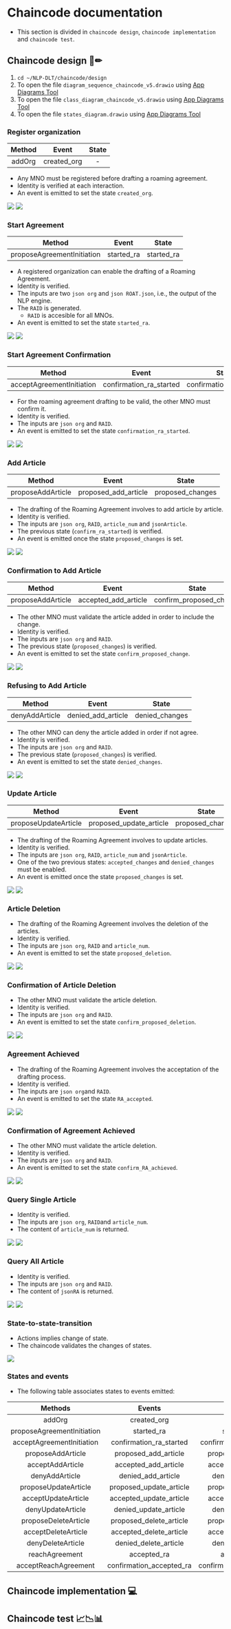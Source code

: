 # Chaincode documentation
- This section is divided in `chaincode design`, `chaincode implementation` and `chaincode test`.

## Chaincode design 📄✏
1. `cd ~/NLP-DLT/chaincode/design`
2. To open the file `diagram_sequence_chaincode_v5.drawio` using [App Diagrams Tool](https://app.diagrams.net/)
3. To open the file `class_diagram_chaincode_v5.drawio` using [App Diagrams Tool](https://app.diagrams.net/)
4. To open the file `states_diagram.drawio` using [App Diagrams Tool](https://app.diagrams.net/)

### Register organization
|Method                    | Event                  | State                 |
|:------------------------:|:----------------------:|:---------------------:|
|addOrg                    |created_org             |-                      |
- Any MNO must be registered before drafting a roaming agreement.
- Identity is verified at each interaction.
- An event is emitted to set the state `created_org`.
<img src="https://github.com/sfl0r3nz05/NLP-DLT/blob/sentencelvl/chaincode/documentation/images/registerOrg1.png">       
<img src="https://github.com/sfl0r3nz05/NLP-DLT/blob/sentencelvl/chaincode/documentation/images/registerOrg2.png">

### Start Agreement
|Method                    | Event                  | State                 |
|:------------------------:|:----------------------:|:---------------------:|
|proposeAgreementInitiation|started_ra              |started_ra             |
- A registered organization can enable the drafting of a Roaming Agreement.
- Identity is verified.
- The inputs are two `json org` and `json ROAT.json`, i.e., the output of the NLP engine.
- The `RAID` is generated.
    - `RAID` is accesible for all MNOs.
- An event is emitted to set the state `started_ra`.
<img src="https://github.com/sfl0r3nz05/NLP-DLT/blob/sentencelvl/chaincode/documentation/images/startAgreement1.png">       
<img src="https://github.com/sfl0r3nz05/NLP-DLT/blob/sentencelvl/chaincode/documentation/images/startAgreement2.png">

### Start Agreement Confirmation
|Method                    | Event                  | State                 |
|:------------------------:|:----------------------:|:---------------------:|
|acceptAgreementInitiation |confirmation_ra_started |confirmation_ra_started|
- For the roaming agreement drafting to be valid, the other MNO must confirm it.
- Identity is verified.
- The inputs are `json org` and `RAID`.
- An event is emitted to set the state `confirmation_ra_started`.
<img src="https://github.com/sfl0r3nz05/NLP-DLT/blob/sentencelvl/chaincode/documentation/images/confirmStartAgreement1.png">       
<img src="https://github.com/sfl0r3nz05/NLP-DLT/blob/sentencelvl/chaincode/documentation/images/confirmStartAgreement2.png">

### Add Article
|Method                    | Event                  | State                 |
|:------------------------:|:----------------------:|:---------------------:|
|proposeAddArticle         |proposed_add_article    |proposed_changes       |
- The drafting of the Roaming Agreement involves to add article by article. 
- Identity is verified.
- The inputs are `json org`, `RAID`, `article_num` and `jsonArticle`.
- The previous state (`confirm_ra_started`) is verified.
- An event is emitted once the state `proposed_changes` is set.
<img src="https://github.com/sfl0r3nz05/NLP-DLT/blob/main/chaincode/documentation/images/setArticle1.png">       
<img src="https://github.com/sfl0r3nz05/NLP-DLT/blob/main/chaincode/documentation/images/setArticle2.png">

### Confirmation to Add Article
|Method                    | Event                  | State                        |
|:------------------------:|:----------------------:|:----------------------------:|
|proposeAddArticle         |accepted_add_article    |confirm_proposed_change       |
- The other MNO must validate the article added in order to include the change.
- Identity is verified.
- The inputs are `json org` and `RAID`.
- The previous state (`proposed_changes`) is verified.
- An event is emitted to set the state `confirm_proposed_change`.
<img src="https://github.com/sfl0r3nz05/NLP-DLT/blob/sentencelvl/chaincode/documentation/images/confirmSetArticle1.png">       
<img src="https://github.com/sfl0r3nz05/NLP-DLT/blob/sentencelvl/chaincode/documentation/images/confirmSetArticle2.png">

### Refusing to Add Article
|Method                    | Event                  | State                        |
|:------------------------:|:----------------------:|:----------------------------:|
|denyAddArticle            |denied_add_article      |denied_changes                |
- The other MNO can deny the article added in order if not agree.
- Identity is verified.
- The inputs are `json org` and `RAID`.
- The previous state (`proposed_changes`) is verified.
- An event is emitted to set the state `denied_changes`.
<img src="https://github.com/sfl0r3nz05/NLP-DLT/blob/sentencelvl/chaincode/documentation/images/denySetArticle1.png">       
<img src="https://github.com/sfl0r3nz05/NLP-DLT/blob/sentencelvl/chaincode/documentation/images/denySetArticle2.png">

### Update Article
|Method                    | Event                  | State                 |
|:------------------------:|:----------------------:|:---------------------:|
|proposeUpdateArticle      |proposed_update_article |proposed_changes       |
- The drafting of the Roaming Agreement involves to update articles. 
- Identity is verified.
- The inputs are `json org`, `RAID`, `article_num` and `jsonArticle`.
- One of the two previous states: `accepted_changes` and `denied_changes` must be enabled.
- An event is emitted once the state `proposed_changes` is set.
<img src="https://github.com/sfl0r3nz05/NLP-DLT/blob/sentencelvl/chaincode/documentation/images/proposeAcceptUpdation1.png">       
<img src="https://github.com/sfl0r3nz05/NLP-DLT/blob/sentencelvl/chaincode/documentation/images/proposeAcceptUpdation2.png">

### Article Deletion
- The drafting of the Roaming Agreement involves the deletion of the articles. 
- Identity is verified.
- The inputs are `json org`, `RAID` and `article_num`.
- An event is emitted to set the state `proposed_deletion`.
<img src="https://github.com/sfl0r3nz05/NLP-DLT/blob/sentencelvl/chaincode/documentation/images/deleteArticle1.png">       
<img src="https://github.com/sfl0r3nz05/NLP-DLT/blob/sentencelvl/chaincode/documentation/images/deleteArticle2.png">

### Confirmation of Article Deletion
- The other MNO must validate the article deletion.
- Identity is verified.
- The inputs are `json org` and `RAID`.
- An event is emitted to set the state `confirm_proposed_deletion`.
<img src="https://github.com/sfl0r3nz05/NLP-DLT/blob/sentencelvl/chaincode/documentation/images/confirmDeleteArticle1.png">       
<img src="https://github.com/sfl0r3nz05/NLP-DLT/blob/sentencelvl/chaincode/documentation/images/confirmDeleteArticle2.png">

### Agreement Achieved
- The drafting of the Roaming Agreement involves the acceptation of the drafting process. 
- Identity is verified.
- The inputs are `json org`and `RAID`.
- An event is emitted to set the state `RA_accepted`.
<img src="https://github.com/sfl0r3nz05/NLP-DLT/blob/sentencelvl/chaincode/documentation/images/agreementAchieved1.png">       
<img src="https://github.com/sfl0r3nz05/NLP-DLT/blob/sentencelvl/chaincode/documentation/images/agreementAchieved2.png">

### Confirmation of Agreement Achieved
- The other MNO must validate the article deletion.
- Identity is verified.
- The inputs are `json org` and `RAID`.
- An event is emitted to set the state `confirm_RA_achieved`.
<img src="https://github.com/sfl0r3nz05/NLP-DLT/blob/sentencelvl/chaincode/documentation/images/confirmAgreementAchieved1.png">       
<img src="https://github.com/sfl0r3nz05/NLP-DLT/blob/sentencelvl/chaincode/documentation/images/confirmAgreementAchieved2.png">

### Query Single Article
- Identity is verified.
- The inputs are `json org`, `RAID`and `article_num`.
- The content of `article_num` is returned.
<img src="https://github.com/sfl0r3nz05/NLP-DLT/blob/sentencelvl/chaincode/documentation/images/querySingleArticle1.png">       
<img src="https://github.com/sfl0r3nz05/NLP-DLT/blob/sentencelvl/chaincode/documentation/images/querySingleArticle2.png">

### Query All Article
- Identity is verified.
- The inputs are `json org` and `RAID`.
- The content of `jsonRA` is returned.
<img src="https://github.com/sfl0r3nz05/NLP-DLT/blob/sentencelvl/chaincode/documentation/images/queryAllArticles1.png">       
<img src="https://github.com/sfl0r3nz05/NLP-DLT/blob/sentencelvl/chaincode/documentation/images/queryAllArticles2.png">

### State-to-state-transition
- Actions implies change of state. 
- The chaincode validates the changes of states.
<img src="https://github.com/sfl0r3nz05/NLP-DLT/blob/sentencelvl/chaincode/documentation/images/states_diagram_v2.png">

### States and events
- The following table associates states to events emitted:

|Methods                   | Events                 | States                |
|:------------------------:|:----------------------:|:---------------------:|
|addOrg                    |created_org             |-                      |
|proposeAgreementInitiation|started_ra              |started_ra             |
|acceptAgreementInitiation |confirmation_ra_started |confirmation_ra_started|
|proposeAddArticle         |proposed_add_article    |proposed_changes       |
|acceptAddArticle          |accepted_add_article    |accepted_changes       |
|denyAddArticle            |denied_add_article      |denied_changes         |
|proposeUpdateArticle      |proposed_update_article |proposed_changes       |
|acceptUpdateArticle       |accepted_update_article |accepted_changes       |
|denyUpdateArticle         |denied_update_article   |denied_changes         |
|proposeDeleteArticle      |proposed_delete_article |proposed_changes       |
|acceptDeleteArticle       |accepted_delete_article |accepted_changes       |
|denyDeleteArticle         |denied_delete_article   |denied_changes         |
|reachAgreement            |accepted_ra             |acepted_ra             |
|acceptReachAgreement      |confirmation_accepted_ra|confirmation_acepted_ra|

## Chaincode implementation 💻

## Chaincode test 📈📉📊
